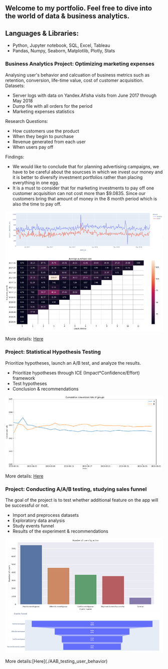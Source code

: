 ## Welcome to my portfolio. Feel free to dive into the world of data & business analytics.

## Languages & Libraries:
 - Python, Jupyter notebook, SQL, Excel, Tableau
 - Pandas, Numpy, Seaborn, Matplotlib, Plotly, Stats
 

### **Business Analytics Project:** **Optimizing marketing expenses**
Analysing user's behavior and calcuation of business metrics such as retention, conversion, life-time value, cost of customer acquisition.
Datasets:
 - Server logs with data on Yandex.Afisha visits from June 2017 through May 2018
 - Dump file with all orders for the period
 - Marketing expenses statistics  

Research Questions:
 - How customers use the product
 - When they begin to purchase
 - Revenue generated from each user
 - When users pay off

Findings:
 - We would like to conclude that for planning advertising campaigns, we have to be careful about the sourcses in which we invest our money and it is better to diversify investment portfolios rather than placing everything in one egg. 
 - It is a must to consider that for marketing investments to pay off one customer acquisition can not cost more than $9.0835. Since our customers bring that amount of money in the 8 month period which is also the time to pay off.

<img src='images/device.jpeg' align='center'>
<img src='images/avg.jpeg' align='center'>

More details: [Here](./Business_analytics) 


### **Project:** **Statistical Hypothesis Testing**
Prioritize hypotheses, launch an A/B test, and analyze the results.

 - Prioritize hypotheses through ICE (Impact*Confidence/Effort) framework
 - Test hypotheses
 - Conclusion & recommendations


<img src='images/conversion.jpeg' align='center'>

More details: [Here](./AB_statistical_hypotheses_testing)


### **Project:** **Conducting A/A/B testing, studying sales funnel**
The goal of the project is to test whether additional feature on the app will be successful or not.

 - Import and preprocess datasets
 - Exploratory data analysis
 - Study events funnel
 - Results of the experiment & recommendations

<p align='center'>
<img src='images/users.jpeg'>
<img src='images/funnel.jpeg'>
</p>
More details:[Here](./AAB_testing_user_behavior) 




